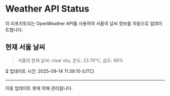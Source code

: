 
# Weather API Status

이 리포지토리는 OpenWeather API를 사용하여 서울의 날씨 정보를 자동으로 업데이트합니다.

## 현재 서울 날씨
> 서울의 현재 날씨: clear sky, 온도: 23.76°C, 습도: 88%

⏳ 업데이트 시간: 2025-09-14 11:39:10 (UTC)

---
자동 업데이트 봇에 의해 관리됩니다.
